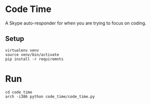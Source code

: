 # Code Time

A Skype auto-responder for when you are trying to focus on coding. 

## Setup

```
virtualenv venv
source venv/bin/activate
pip install -r requiremnts
```

# Run

```
cd code_time
arch -i386 python code_time/code_time.py
```
